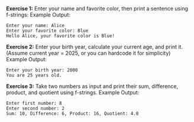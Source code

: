 **Exercise 1:** Enter your name and favorite color, then print a sentence using f-strings:
Example Output:
```
Enter your name: Alice  
Enter your favorite color: Blue  
Hello Alice, your favorite color is Blue!  
```

**Exercise 2:** Enter your birth year, calculate your current age, and print it.
(Assume current year = 2025, or you can hardcode it for simplicity)
Example Output:
```
Enter your birth year: 2000  
You are 25 years old.  
```

**Exercise 3:** Take two numbers as input and print their sum, difference, product, and quotient using f-strings.
Example Output:
```
Enter first number: 8  
Enter second number: 2  
Sum: 10, Difference: 6, Product: 16, Quotient: 4.0  
```

